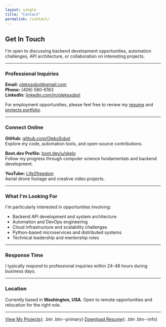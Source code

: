 ```yaml
---
layout: single
title: "Contact"
permalink: /contact/
---
```


## Get In Touch

I'm open to discussing backend development opportunities, automation challenges, API architecture, or collaboration on interesting projects.

---

### Professional Inquiries

**Email:** [olekssobol@gmail.com](mailto:olekssobol@gmail.com)  
**Phone:** (406) 580-6183  
**LinkedIn:** [linkedin.com/in/olekssobol](https://www.linkedin.com/in/olekssobol/)

For employment opportunities, please feel free to review my [resume](/assets/resume.pdf) and [projects portfolio](/projects/).

---

### Connect Online

**GitHub:** [github.com/OleksSobol](https://github.com/OleksSobol)  
Explore my code, automation tools, and open-source contributions.

**Boot.dev Profile:** [boot.dev/u/skelo](https://www.boot.dev/u/skelo)  
Follow my progress through computer science fundamentals and backend development.

**YouTube:** [Life2freedom](https://www.youtube.com/@Life2freedom)  
Aerial drone footage and creative video projects.

---

### What I'm Looking For

I'm particularly interested in opportunities involving:
- Backend API development and system architecture
- Automation and DevOps engineering
- Cloud infrastructure and scalability challenges
- Python-based microservices and distributed systems
- Technical leadership and mentorship roles

---

### Response Time

I typically respond to professional inquiries within 24-48 hours during business days.

---

### Location

Currently based in **Washington, USA**. Open to remote opportunities and relocation for the right role.

---

[View My Projects](/projects/){: .btn .btn--primary} [Download Resume](/assets/resume.pdf){: .btn .btn--info}